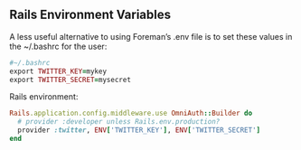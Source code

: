 ## Rails Environment Variables


A less useful alternative to using Foreman’s .env file is to set these values in the ~/.bashrc for the user:

```ruby
#~/.bashrc
export TWITTER_KEY=mykey
export TWITTER_SECRET=mysecret


```

Rails environment:

```ruby
Rails.application.config.middleware.use OmniAuth::Builder do
  # provider :developer unless Rails.env.production?
  provider :twitter, ENV['TWITTER_KEY'], ENV['TWITTER_SECRET']
end
```



